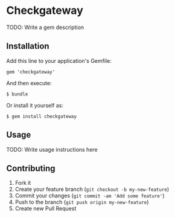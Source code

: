 # Checkgateway

TODO: Write a gem description

## Installation

Add this line to your application's Gemfile:

    gem 'checkgateway'

And then execute:

    $ bundle

Or install it yourself as:

    $ gem install checkgateway

## Usage

TODO: Write usage instructions here

## Contributing

1. Fork it
2. Create your feature branch (`git checkout -b my-new-feature`)
3. Commit your changes (`git commit -am 'Add some feature'`)
4. Push to the branch (`git push origin my-new-feature`)
5. Create new Pull Request
